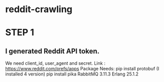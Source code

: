 # reddit-crawling
# STEP 1

## I generated Reddit API token. 
We need client_id, user_agent and secret.  Link : https://www.reddit.com/prefs/apps
Package Needs: pip install protobuf (I installed 4 version) pip install pika
RabbitMQ 3.11.3
Erlang 25.1.2
